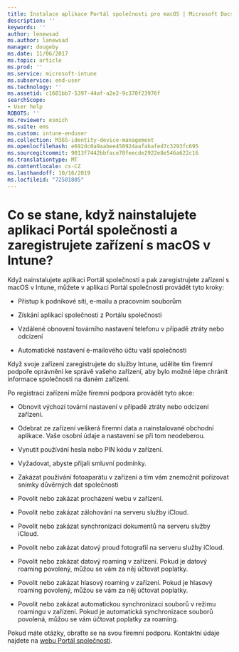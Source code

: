 ```yaml
---
title: Instalace aplikace Portál společnosti pro macOS | Microsoft Docs
description: ''
keywords: ''
author: lenewsad
ms.author: lanewsad
manager: dougeby
ms.date: 11/06/2017
ms.topic: article
ms.prod: ''
ms.service: microsoft-intune
ms.subservice: end-user
ms.technology: ''
ms.assetid: c1601bb7-5397-44af-a2e2-9c370f23976f
searchScope:
- User help
ROBOTS: ''
ms.reviewer: esmich
ms.suite: ems
ms.custom: intune-enduser
ms.collection: M365-identity-device-management
ms.openlocfilehash: e692dc0a9aabee450924aafabafed7c3293fc695
ms.sourcegitcommit: 9013f7442bbface78feecde2922e8e546a622c16
ms.translationtype: MT
ms.contentlocale: cs-CZ
ms.lasthandoff: 10/16/2019
ms.locfileid: "72501805"
---
```

# <a name="what-happens-if-you-install-the-company-portal-app-and-enroll-your-macos-device-in-intune"></a>Co se stane, když nainstalujete aplikaci Portál společnosti a zaregistrujete zařízení s macOS v Intune?

Když nainstalujete aplikaci Portál společnosti a pak zaregistrujete zařízení s macOS v Intune, můžete v aplikaci Portál společnosti provádět tyto kroky:

- Přístup k podnikové síti, e-mailu a pracovním souborům

- Získání aplikací společnosti z Portálu společnosti

- Vzdálené obnovení továrního nastavení telefonu v případě ztráty nebo odcizení

- Automatické nastavení e-mailového účtu vaší společnosti

Když svoje zařízení zaregistrujete do služby Intune, udělíte tím firemní podpoře oprávnění ke správě vašeho zařízení, aby bylo možné lépe chránit informace společnosti na daném zařízení.

Po registraci zařízení může firemní podpora provádět tyto akce:

- Obnovit výchozí tovární nastavení v případě ztráty nebo odcizení zařízení.

- Odebrat ze zařízení veškerá firemní data a nainstalované obchodní aplikace. Vaše osobní údaje a nastavení se při tom neodeberou.

- Vynutit používání hesla nebo PIN kódu v zařízení.

- Vyžadovat, abyste přijali smluvní podmínky.

- Zakázat používání fotoaparátu v zařízení a tím vám znemožnit pořizovat snímky důvěrných dat společnosti

- Povolit nebo zakázat procházení webu v zařízení.

- Povolit nebo zakázat zálohování na serveru služby iCloud.

- Povolit nebo zakázat synchronizaci dokumentů na serveru služby iCloud.

- Povolit nebo zakázat datový proud fotografií na serveru služby iCloud.

- Povolit nebo zakázat datový roaming v zařízení. Pokud je datový roaming povolený, můžou se vám za něj účtovat poplatky.

- Povolit nebo zakázat hlasový roaming v zařízení. Pokud je hlasový roaming povolený, můžou se vám za něj účtovat poplatky.

- Povolit nebo zakázat automatickou synchronizaci souborů v režimu roamingu v zařízení. Pokud je automatická synchronizace souborů povolená, můžou se vám účtovat poplatky za roaming.

Pokud máte otázky, obraťte se na svou firemní podporu. Kontaktní údaje najdete na [webu Portál společnosti](https://go.microsoft.com/fwlink/?linkid=2010980).
